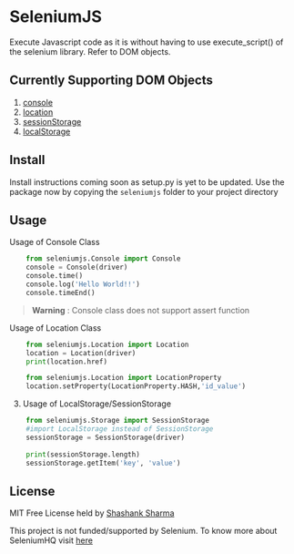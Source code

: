 # SeleniumJS

Execute Javascript code as it is without having to use execute_script() of the selenium library. Refer to DOM objects.

## Currently Supporting  DOM Objects
	
1. [console](https://www.w3schools.com/jsref/obj_console.asp)
2. [location](https://www.w3schools.com/jsref/obj_location.asp)
3. [sessionStorage](https://www.w3schools.com/jsref/prop_win_sessionstorage.asp)
4. [localStorage](https://www.w3schools.com/jsref/obj_storage.asp)

## Install
Install instructions coming soon as setup.py is yet to be updated. Use the package now by copying the `seleniumjs` folder to your project directory

## Usage
Usage of Console Class 

```python
	from seleniumjs.Console import Console
	console = Console(driver)
	console.time()
	console.log('Hello World!!')
	console.timeEnd()
```
> **Warning** : Console class does not support assert function

Usage of Location Class
	
```python
	from seleniumjs.Location import Location
	location = Location(driver)
	print(location.href)

	from seleniumjs.Location import LocationProperty
	location.setProperty(LocationProperty.HASH,'id_value')
```	
		
3. Usage of LocalStorage/SessionStorage
```python
	from seleniumjs.Storage import SessionStorage
	#import LocalStorage instead of SessionStorage
	sessionStorage = SessionStorage(driver)
	
	print(sessionStorage.length)
	sessionStorage.getItem('key', 'value')
```

## License
MIT Free License held by [Shashank Sharma](mailto:shashankrnr32@gmail.com)

This project is not funded/supported by Selenium. To know more about SeleniumHQ visit [here](https://www.seleniumhq.org/)
